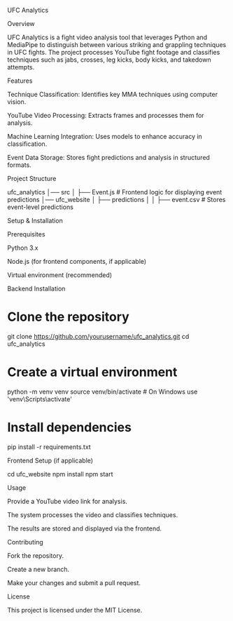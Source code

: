 UFC Analytics

Overview

UFC Analytics is a fight video analysis tool that leverages Python and MediaPipe to distinguish between various striking and grappling techniques in UFC fights. The project processes YouTube fight footage and classifies techniques such as jabs, crosses, leg kicks, body kicks, and takedown attempts.

Features

Technique Classification: Identifies key MMA techniques using computer vision.

YouTube Video Processing: Extracts frames and processes them for analysis.

Machine Learning Integration: Uses models to enhance accuracy in classification.

Event Data Storage: Stores fight predictions and analysis in structured formats.

Project Structure

ufc_analytics
│── src
│   ├── Event.js               # Frontend logic for displaying event predictions
│── ufc_website
│   ├── predictions
│   │   ├── event.csv          # Stores event-level predictions

Setup & Installation

Prerequisites

Python 3.x

Node.js (for frontend components, if applicable)

Virtual environment (recommended)

Backend Installation

# Clone the repository
git clone https://github.com/yourusername/ufc_analytics.git
cd ufc_analytics

# Create a virtual environment
python -m venv venv
source venv/bin/activate   # On Windows use 'venv\Scripts\activate'

# Install dependencies
pip install -r requirements.txt

Frontend Setup (if applicable)

cd ufc_website
npm install
npm start

Usage

Provide a YouTube video link for analysis.

The system processes the video and classifies techniques.

The results are stored and displayed via the frontend.

Contributing

Fork the repository.

Create a new branch.

Make your changes and submit a pull request.

License

This project is licensed under the MIT License.
